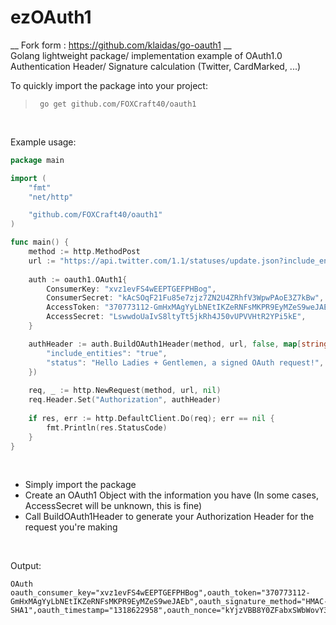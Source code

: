 # ezOAuth1
__ Fork form : https://github.com/klaidas/go-oauth1 __  
Golang lightweight package/ implementation example of OAuth1.0 Authentication Header/ Signature calculation (Twitter, CardMarked, ...)

To quickly import the package into your project:
> ```
>  go get github.com/FOXCraft40/oauth1
> ```

&nbsp;

Example usage: 
```Go
package main

import (
	"fmt"
	"net/http"

	"github.com/FOXCraft40/oauth1"
)

func main() {
	method := http.MethodPost
	url := "https://api.twitter.com/1.1/statuses/update.json?include_entities=true"
	
	auth := oauth1.OAuth1{
		ConsumerKey: "xvz1evFS4wEEPTGEFPHBog",
		ConsumerSecret: "kAcSOqF21Fu85e7zjz7ZN2U4ZRhfV3WpwPAoE3Z7kBw",
		AccessToken: "370773112-GmHxMAgYyLbNEtIKZeRNFsMKPR9EyMZeS9weJAEb",
		AccessSecret: "LswwdoUaIvS8ltyTt5jkRh4J50vUPVVHtR2YPi5kE",
	}

	authHeader := auth.BuildOAuth1Header(method, url, false, map[string]string {
		"include_entities": "true",
		"status": "Hello Ladies + Gentlemen, a signed OAuth request!",
	})
	
	req, _ := http.NewRequest(method, url, nil)
	req.Header.Set("Authorization", authHeader)
	
	if res, err := http.DefaultClient.Do(req); err == nil {
		fmt.Println(res.StatusCode)
	}
}
```

&nbsp;

- Simply import the package
- Create an OAuth1 Object with the information you have (In some cases, AccessSecret will be unknown, this is fine)
- Call BuildOAuth1Header to generate your Authorization Header for the request you're making

&nbsp;

Output: 
```
OAuth oauth_consumer_key="xvz1evFS4wEEPTGEFPHBog",oauth_token="370773112-GmHxMAgYyLbNEtIKZeRNFsMKPR9EyMZeS9weJAEb",oauth_signature_method="HMAC-SHA1",oauth_timestamp="1318622958",oauth_nonce="kYjzVBB8Y0ZFabxSWbWovY3uYSQ2pTgmZeNu2VS4cg",oauth_version="1.0",oauth_signature="hCtSmYh%2BiHYCEqBWrE7C7hYmtUk%3D"
```
